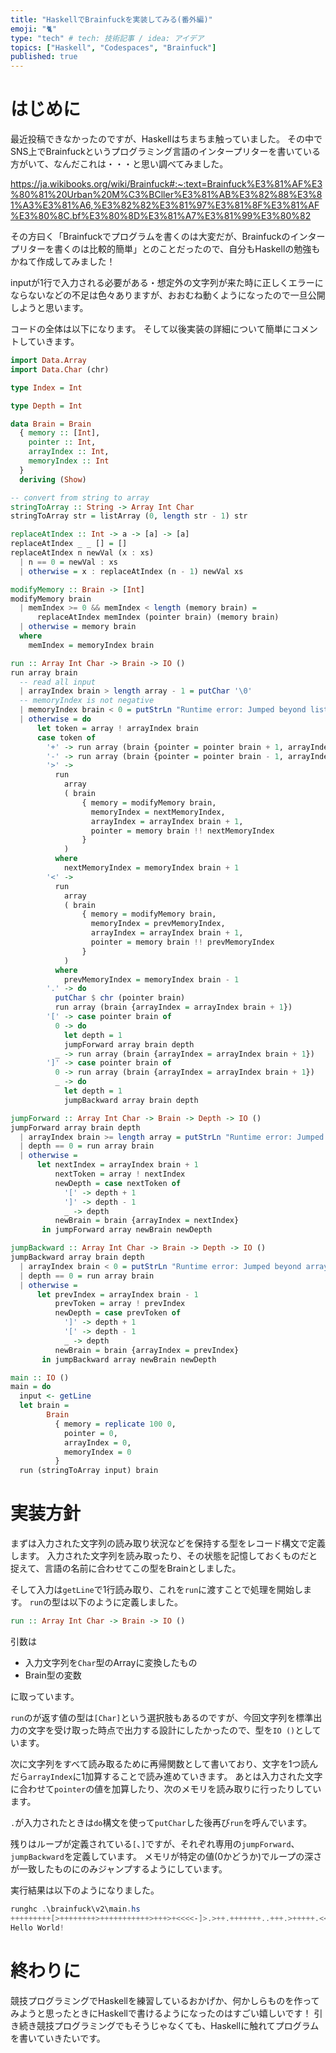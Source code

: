 ```yaml
---
title: "HaskellでBrainfuckを実装してみる(番外編)"
emoji: "🐈"
type: "tech" # tech: 技術記事 / idea: アイデア
topics: ["Haskell", "Codespaces", "Brainfuck"]
published: true
---
```


# はじめに

最近投稿できなかったのですが、Haskellはちまちま触っていました。
その中でSNS上でBrainfuckというプログラミング言語のインタープリターを書いている方がいて、なんだこれは・・・と思い調べてみました。

https://ja.wikibooks.org/wiki/Brainfuck#:~:text=Brainfuck%E3%81%AF%E3%80%81%20Urban%20M%C3%BCller%E3%81%AB%E3%82%88%E3%81%A3%E3%81%A6,%E3%82%82%E3%81%97%E3%81%8F%E3%81%AF%E3%80%8C.bf%E3%80%8D%E3%81%A7%E3%81%99%E3%80%82

その方曰く「Brainfuckでプログラムを書くのは大変だが、Brainfuckのインタープリターを書くのは比較的簡単」とのことだったので、自分もHaskellの勉強もかねて作成してみました！

inputが1行で入力される必要がある・想定外の文字列が来た時に正しくエラーにならないなどの不足は色々ありますが、おおむね動くようになったので一旦公開しようと思います。

コードの全体は以下になります。
そして以後実装の詳細について簡単にコメントしていきます。

```haskell
import Data.Array
import Data.Char (chr)

type Index = Int

type Depth = Int

data Brain = Brain
  { memory :: [Int],
    pointer :: Int,
    arrayIndex :: Int,
    memoryIndex :: Int
  }
  deriving (Show)

-- convert from string to array
stringToArray :: String -> Array Int Char
stringToArray str = listArray (0, length str - 1) str

replaceAtIndex :: Int -> a -> [a] -> [a]
replaceAtIndex _ _ [] = []
replaceAtIndex n newVal (x : xs)
  | n == 0 = newVal : xs
  | otherwise = x : replaceAtIndex (n - 1) newVal xs

modifyMemory :: Brain -> [Int]
modifyMemory brain
  | memIndex >= 0 && memIndex < length (memory brain) =
      replaceAtIndex memIndex (pointer brain) (memory brain)
  | otherwise = memory brain
  where
    memIndex = memoryIndex brain

run :: Array Int Char -> Brain -> IO ()
run array brain
  -- read all input
  | arrayIndex brain > length array - 1 = putChar '\0'
  -- memoryIndex is not negative
  | memoryIndex brain < 0 = putStrLn "Runtime error: Jumped beyond list bounds"
  | otherwise = do
      let token = array ! arrayIndex brain
      case token of
        '+' -> run array (brain {pointer = pointer brain + 1, arrayIndex = arrayIndex brain + 1})
        '-' -> run array (brain {pointer = pointer brain - 1, arrayIndex = arrayIndex brain + 1})
        '>' ->
          run
            array
            ( brain
                { memory = modifyMemory brain,
                  memoryIndex = nextMemoryIndex,
                  arrayIndex = arrayIndex brain + 1,
                  pointer = memory brain !! nextMemoryIndex
                }
            )
          where
            nextMemoryIndex = memoryIndex brain + 1
        '<' ->
          run
            array
            ( brain
                { memory = modifyMemory brain,
                  memoryIndex = prevMemoryIndex,
                  arrayIndex = arrayIndex brain + 1,
                  pointer = memory brain !! prevMemoryIndex
                }
            )
          where
            prevMemoryIndex = memoryIndex brain - 1
        '.' -> do
          putChar $ chr (pointer brain)
          run array (brain {arrayIndex = arrayIndex brain + 1})
        '[' -> case pointer brain of
          0 -> do
            let depth = 1
            jumpForward array brain depth
          _ -> run array (brain {arrayIndex = arrayIndex brain + 1})
        ']' -> case pointer brain of
          0 -> run array (brain {arrayIndex = arrayIndex brain + 1})
          _ -> do
            let depth = 1
            jumpBackward array brain depth

jumpForward :: Array Int Char -> Brain -> Depth -> IO ()
jumpForward array brain depth
  | arrayIndex brain >= length array = putStrLn "Runtime error: Jumped beyond array bounds"
  | depth == 0 = run array brain
  | otherwise =
      let nextIndex = arrayIndex brain + 1
          nextToken = array ! nextIndex
          newDepth = case nextToken of
            '[' -> depth + 1
            ']' -> depth - 1
            _ -> depth
          newBrain = brain {arrayIndex = nextIndex}
       in jumpForward array newBrain newDepth

jumpBackward :: Array Int Char -> Brain -> Depth -> IO ()
jumpBackward array brain depth
  | arrayIndex brain < 0 = putStrLn "Runtime error: Jumped beyond array bounds"
  | depth == 0 = run array brain
  | otherwise =
      let prevIndex = arrayIndex brain - 1
          prevToken = array ! prevIndex
          newDepth = case prevToken of
            ']' -> depth + 1
            '[' -> depth - 1
            _ -> depth
          newBrain = brain {arrayIndex = prevIndex}
       in jumpBackward array newBrain newDepth

main :: IO ()
main = do
  input <- getLine
  let brain =
        Brain
          { memory = replicate 100 0,
            pointer = 0,
            arrayIndex = 0,
            memoryIndex = 0
          }
  run (stringToArray input) brain
```

# 実装方針

まずは入力された文字列の読み取り状況などを保持する型をレコード構文で定義します。
入力された文字列を読み取ったり、その状態を記憶しておくものだと捉えて、言語の名前に合わせてこの型をBrainとしました。

そして入力は`getLine`で1行読み取り、これを`run`に渡すことで処理を開始します。
`run`の型は以下のように定義しました。

```haskell
run :: Array Int Char -> Brain -> IO ()
```

引数は

- 入力文字列を`Char`型のArrayに変換したもの
- Brain型の変数

に取っています。

`run`のが返す値の型は` [Char] `という選択肢もあるのですが、今回文字列を標準出力の文字を受け取った時点で出力する設計にしたかったので、型を`IO ()`としています。

次に文字列をすべて読み取るために再帰関数として書いており、文字を1つ読んだら`arrayIndex`に1加算することで読み進めていきます。
あとは入力された文字に合わせて`pointer`の値を加算したり、次のメモリを読み取りに行ったりしています。

`.`が入力されたときは`do`構文を使って`putChar`した後再び`run`を呼んでいます。

残りはループが定義されている`[`、`]`ですが、それぞれ専用の`jumpForward`、`jumpBackward`を定義しています。
メモリが特定の値(0かどうか)でループの深さが一致したものにのみジャンプするようにしています。

実行結果は以下のようになりました。

```powershell
runghc .\brainfuck\v2\main.hs
+++++++++[>++++++++>+++++++++++>+++>+<<<<-]>.>++.+++++++..+++.>+++++.<<+++++++++++++++.>.+++.------.--------.>+.>+.
Hello World!
```

# 終わりに

競技プログラミングでHaskellを練習しているおかげか、何かしらものを作ってみようと思ったときにHaskellで書けるようになったのはすごい嬉しいです！
引き続き競技プログラミングでもそうじゃなくても、Haskellに触れてプログラムを書いていきたいです。
